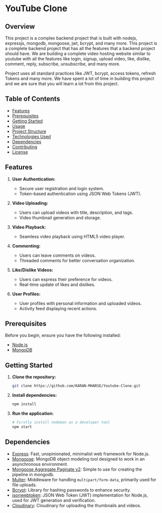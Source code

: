 # YouTube Clone

## Overview
This project is a complex backend project that is built with nodejs, expressjs, mongodb, mongoose, jwt, bcrypt, and many more. This project is a complete backend project that has all the features that a backend project should have. We are building a complete video hosting website similar to youtube with all the features like login, signup, upload video, like, dislike, comment, reply, subscribe, unsubscribe, and many more.

Project uses all standard practices like JWT, bcrypt, access tokens, refresh Tokens and many more. We have spent a lot of time in building this project and we are sure that you will learn a lot from this project.

## Table of Contents
- [Features](#features)
- [Prerequisites](#prerequisites)
- [Getting Started](#getting-started)
- [Usage](#usage)
- [Project Structure](#project-structure)
- [Technologies Used](#technologies-used)
- [Dependencies](#dependencies)
- [Contributing](#contributing)
- [License](#license)

## Features
1. **User Authentication:**
   - Secure user registration and login system.
   - Token-based authentication using JSON Web Tokens (JWT).

2. **Video Uploading:**
   - Users can upload videos with title, description, and tags.
   - Video thumbnail generation and storage.

3. **Video Playback:**
   - Seamless video playback using HTML5 video player.

4. **Commenting:**
   - Users can leave comments on videos.
   - Threaded comments for better conversation organization.

5. **Like/Dislike Videos:**
   - Users can express their preference for videos.
   - Real-time update of likes and dislikes.

6. **User Profiles:**
   - User profiles with personal information and uploaded videos.
   - Activity feed displaying recent actions.

## Prerequisites
Before you begin, ensure you have the following installed:
- [Node.js](https://nodejs.org/)
- [MongoDB](https://www.mongodb.com/try/download/community)

## Getting Started
1. **Clone the repository:**
   ```bash
   git clone https://github.com/KARAN-MHARSE/Youtube-Clone.git

2. **Install dependencies:**
   ```bash
   npm install
   
3. **Run the application:**
   ```bash
   # Firstly install nodemon as a developer tool 
   npm start

## Dependencies
- [Express](https://expressjs.com/): Fast, unopinionated, minimalist web framework for Node.js.
- [Mongoose](https://mongoosejs.com/): MongoDB object modeling tool designed to work in an asynchronous environment.
- [Mongoose Aggregate Paginate v2](https://www.npmjs.com/): Simple to use for creating the pipeline in mongodb.
- [Multer](https://github.com/expressjs/multer): Middleware for handling `multipart/form-data`, primarily used for file uploads.
- [Bcrypt](https://www.npmjs.com/package/bcrypt): Library for hashing passwords to enhance security.
- [jsonwebtoken](https://www.npmjs.com/package/jsonwebtoken): JSON Web Token (JWT) implementation for Node.js, used for JWT generation and verification.
- [Cloudinary](https://cloudinary.com/): Cloudinary for uploading the thumbnails and videos.


